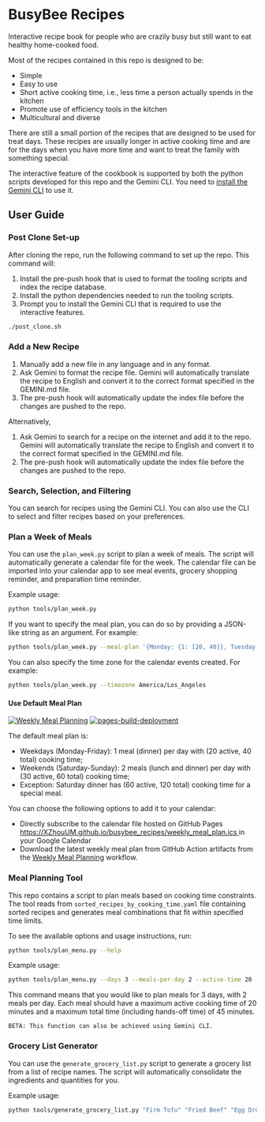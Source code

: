 # BusyBee Recipes

Interactive recipe book for people who are crazily busy but still want to eat healthy home-cooked food.

Most of the recipes contained in this repo is designed to be:
- Simple
- Easy to use
- Short active cooking time, i.e., less time a person actually spends in the kitchen
- Promote use of efficiency tools in the kitchen
- Multicultural and diverse

There are still a small portion of the recipes that are designed to be used for treat days. These recipes are usually longer in active cooking time and are for the days when you have more time and want to treat the family with something special.

The interactive feature of the cookbook is supported by both the python scripts developed for this repo and the Gemini CLI. You need to [install the Gemini CLI](https://github.com/google-gemini/gemini-cli/blob/main/README.md) to use it.

## User Guide

### Post Clone Set-up

After cloning the repo, run the following command to set up the repo. This command will:
1. Install the pre-push hook that is used to format the tooling scripts and index the recipe database.
2. Install the python dependencies needed to run the tooling scripts.
3. Prompt you to install the Gemini CLI that is required to use the interactive features.

```bash
./post_clone.sh
```

### Add a New Recipe

1. Manually add a new file in any language and in any format.
2. Ask Gemini to format the recipe file. Gemini will automatically translate the recipe to English and convert it to the correct format specified in the GEMINI.md file.
3. The pre-push hook will automatically update the index file before the changes are pushed to the repo.

Alternatively,
1. Ask Gemini to search for a recipe on the internet and add it to the repo. Gemini will automatically translate the recipe to English and convert it to the correct format specified in the GEMINI.md file.
2. The pre-push hook will automatically update the index file before the changes are pushed to the repo.

### Search, Selection, and Filtering

You can search for recipes using the Gemini CLI. You can also use the CLI to select and filter recipes based on your preferences.

### Plan a Week of Meals

You can use the `plan_week.py` script to plan a week of meals. The script will automatically generate a calendar file for the week. The calendar file can be imported into your calendar app to see meal events, grocery shopping reminder, and preparation time reminder.

Example usage:
```bash
python tools/plan_week.py
```

If you want to specify the meal plan, you can do so by providing a JSON-like string as an argument. For example:
```bash
python tools/plan_week.py --meal-plan '{Monday: {1: [20, 40]}, Tuesday: {1: [30, 60]}}'
```

You can also specify the time zone for the calendar events created. For example:
```bash
python tools/plan_week.py --timezone America/Los_Angeles
```

#### Use Default Meal Plan
[![Weekly Meal Planning](https://github.com/XZhouUM/busybee_recipes/actions/workflows/weekly-meal-plan.yml/badge.svg)](https://github.com/XZhouUM/busybee_recipes/actions/workflows/weekly-meal-plan.yml)
[![pages-build-deployment](https://github.com/XZhouUM/busybee_recipes/actions/workflows/pages/pages-build-deployment/badge.svg)](https://github.com/XZhouUM/busybee_recipes/actions/workflows/pages/pages-build-deployment)

The default meal plan is:
- Weekdays (Monday-Friday): 1 meal (dinner) per day with (20 active, 40 total) cooking time;
- Weekends (Saturday-Sunday): 2 meals (lunch and dinner) per day with (30 active, 60 total) cooking time;
- Exception: Saturday dinner has (60 active, 120 total) cooking time for a special meal.

You can choose the following options to add it to your calendar:
- Directly subscribe to the calendar file hosted on GitHub Pages [https://XZhouUM.github.io/busybee_recipes/weekly_meal_plan.ics
](https://XZhouUM.github.io/busybee_recipes/weekly_meal_plan.ics
) in your Google Calendar
- Download the latest weekly meal plan from GitHub Action artifacts from the [Weekly Meal Planning](https://github.com/XZhouUM/busybee_recipes/actions/workflows/weekly-meal-plan.yml) workflow.

### Meal Planning Tool

This repo contains a script to plan meals based on cooking time constraints. The tool reads from `sorted_recipes_by_cooking_time.yaml` file containing sorted recipes and generates meal combinations that fit within specified time limits.

To see the available options and usage instructions, run:
```bash
python tools/plan_menu.py --help
```

Example usage:
```bash
python tools/plan_menu.py --days 3 --meals-per-day 2 --active-time 20 --total-time 45
```
This command means that you would like to plan meals for 3 days, with 2 meals per day. Each meal should have a maximum active cooking time of 20 minutes and a maximum total time (including hands-off time) of 45 minutes.

```BETA: This function can also be achieved using Gemini CLI.```

### Grocery List Generator

You can use the `generate_grocery_list.py` script to generate a grocery list from a list of recipe names. The script will automatically consolidate the ingredients and quantities for you.

Example usage:
```bash
python tools/generate_grocery_list.py "Firm Tofu" "Fried Beef" "Egg Drop Soup"
```
